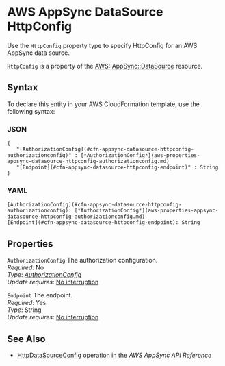 # AWS AppSync DataSource HttpConfig<a name="aws-properties-appsync-datasource-httpconfig"></a>

<a name="aws-properties-appsync-datasource-httpconfig-description"></a>Use the `HttpConfig` property type to specify HttpConfig for an AWS AppSync data source\.

<a name="aws-properties-appsync-datasource-httpconfig-inheritance"></a> `HttpConfig` is a property of the [AWS::AppSync::DataSource](aws-resource-appsync-datasource.md) resource\.

## Syntax<a name="aws-properties-appsync-datasource-httpconfig-syntax"></a>

To declare this entity in your AWS CloudFormation template, use the following syntax:

### JSON<a name="aws-properties-appsync-datasource-httpconfig-syntax.json"></a>

```
{
   "[AuthorizationConfig](#cfn-appsync-datasource-httpconfig-authorizationconfig)" : [*AuthorizationConfig*](aws-properties-appsync-datasource-httpconfig-authorizationconfig.md)
   "[Endpoint](#cfn-appsync-datasource-httpconfig-endpoint)" : String
}
```

### YAML<a name="aws-properties-appsync-datasource-httpconfig-syntax.yaml"></a>

```
[AuthorizationConfig](#cfn-appsync-datasource-httpconfig-authorizationconfig): [*AuthorizationConfig*](aws-properties-appsync-datasource-httpconfig-authorizationconfig.md)
[Endpoint](#cfn-appsync-datasource-httpconfig-endpoint): String
```

## Properties<a name="aws-properties-appsync-datasource-httpconfig-properties"></a>

`AuthorizationConfig`  <a name="cfn-appsync-datasource-httpconfig-authorizationconfig"></a>
The authorization configuration\.  
 *Required*: No  
 *Type*: [*AuthorizationConfig*](aws-properties-appsync-datasource-httpconfig-authorizationconfig.md)  
 *Update requires*: [No interruption](using-cfn-updating-stacks-update-behaviors.md#update-no-interrupt) 

`Endpoint`  <a name="cfn-appsync-datasource-httpconfig-endpoint"></a>
The endpoint\.  
 *Required*: Yes  
 *Type*: String  
 *Update requires*: [No interruption](using-cfn-updating-stacks-update-behaviors.md#update-no-interrupt) 

## See Also<a name="aws-properties-appsync-datasource-httpconfig-seealso"></a>
+ [ HttpDataSourceConfig](https://docs.aws.amazon.com/appsync/latest/APIReference/API_HttpDataSourceConfig.html) operation in the *AWS AppSync API Reference*
